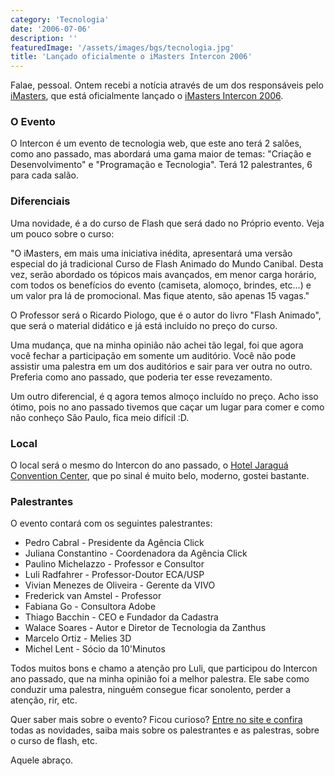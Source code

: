 ```yaml
---
category: 'Tecnologia'
date: '2006-07-06'
description: ''
featuredImage: '/assets/images/bgs/tecnologia.jpg'
title: 'Lançado oficialmente o iMasters Intercon 2006'
---
```


Falae, pessoal. Ontem recebi a notícia através de um dos responsáveis pelo [iMasters](http://www.imasters.com.br/), que está oficialmente lançado o [iMasters Intercon 2006](http://www.imasters.com.br/intercon/2006/).

### O Evento

O Intercon é um evento de tecnologia web, que este ano terá 2 salões, como ano passado, mas abordará uma gama maior de temas: "Criação e Desenvolvimento" e "Programação e Tecnologia". Terá 12 palestrantes, 6 para cada salão.

### Diferenciais

Uma novidade, é a do curso de Flash que será dado no Próprio evento. Veja um pouco sobre o curso:

"O iMasters, em mais uma iniciativa inédita, apresentará uma versão especial do já tradicional Curso de Flash Animado do Mundo Canibal. Desta vez, serão abordado os tópicos mais avançados, em menor carga horário, com todos os benefícios do evento (camiseta, alomoço, brindes, etc...) e um valor pra lá de promocional. Mas fique atento, são apenas 15 vagas."

O Professor será o Ricardo Piologo, que é o autor do livro "Flash Animado", que será o material didático e já está incluído no preço do curso.

Uma mudança, que na minha opinião não achei tão legal, foi que agora você fechar a participação em somente um auditório. Você não pode assistir uma palestra em um dos auditórios e sair para ver outra no outro. Preferia como ano passado, que poderia ter esse revezamento.

Um outro diferencial, é q agora temos almoço incluído no preço. Acho isso ótimo, pois no ano passado tivemos que caçar um lugar para comer e como não conheço São Paulo, fica meio difícil :D.

### Local

O local será o mesmo do Intercon do ano passado, o [Hotel Jaraguá Convention Center](http://www.accorhotels.com.br/guiahoteis/novotel/hotel_main.asp?cd_hotel=271), que po sinal é muito belo, moderno, gostei bastante.

### Palestrantes

O evento contará com os seguintes palestrantes:

- Pedro Cabral - Presidente da Agência Click
- Juliana Constantino - Coordenadora da Agência Click
- Paulino Michelazzo - Professor e Consultor
- Luli Radfahrer - Professor-Doutor ECA/USP
- Vivian Menezes de Oliveira - Gerente da VIVO
- Frederick van Amstel - Professor
- Fabiana Go - Consultora Adobe
- Thiago Bacchin - CEO e Fundador da Cadastra
- Walace Soares - Autor e Diretor de Tecnologia da Zanthus
- Marcelo Ortiz - Melies 3D
- Michel Lent - Sócio da 10'Minutos

Todos muitos bons e chamo a atenção pro Luli, que participou do Intercon ano passado, que na minha opinião foi a melhor palestra. Ele sabe como conduzir uma palestra, ninguém consegue ficar sonolento, perder a atenção, rir, etc.

Quer saber mais sobre o evento? Ficou curioso? [Entre no site e confira](http://www.imasters.com.br/intercon/2006/) todas as novidades, saiba mais sobre os palestrantes e as palestras, sobre o curso de flash, etc.

Aquele abraço.
